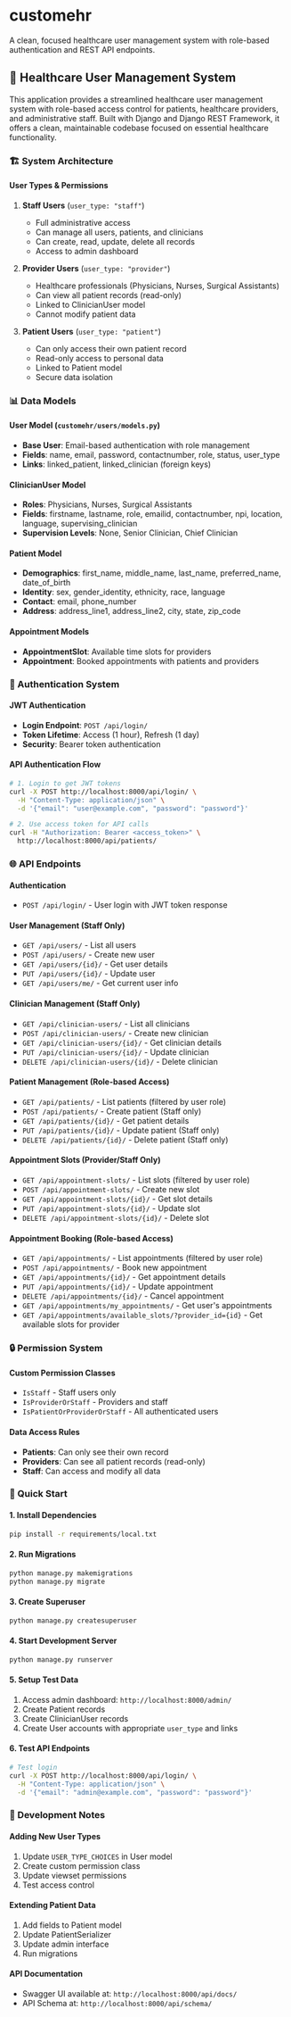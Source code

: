 # customehr

A clean, focused healthcare user management system with role-based authentication and REST API endpoints.


## 🏥 Healthcare User Management System

This application provides a streamlined healthcare user management system with role-based access control for patients, healthcare providers, and administrative staff. Built with Django and Django REST Framework, it offers a clean, maintainable codebase focused on essential healthcare functionality.

### 🏗️ System Architecture

#### **User Types & Permissions**

1. **Staff Users** (`user_type: "staff"`)
   - Full administrative access
   - Can manage all users, patients, and clinicians
   - Can create, read, update, delete all records
   - Access to admin dashboard

2. **Provider Users** (`user_type: "provider"`)
   - Healthcare professionals (Physicians, Nurses, Surgical Assistants)
   - Can view all patient records (read-only)
   - Linked to ClinicianUser model
   - Cannot modify patient data

3. **Patient Users** (`user_type: "patient"`)
   - Can only access their own patient record
   - Read-only access to personal data
   - Linked to Patient model
   - Secure data isolation

### 📊 Data Models

#### **User Model** (`customehr/users/models.py`)
- **Base User**: Email-based authentication with role management
- **Fields**: name, email, password, contactnumber, role, status, user_type
- **Links**: linked_patient, linked_clinician (foreign keys)

#### **ClinicianUser Model**
- **Roles**: Physicians, Nurses, Surgical Assistants
- **Fields**: firstname, lastname, role, emailid, contactnumber, npi, location, language, supervising_clinician
- **Supervision Levels**: None, Senior Clinician, Chief Clinician

#### **Patient Model**
- **Demographics**: first_name, middle_name, last_name, preferred_name, date_of_birth
- **Identity**: sex, gender_identity, ethnicity, race, language
- **Contact**: email, phone_number
- **Address**: address_line1, address_line2, city, state, zip_code

#### **Appointment Models**
- **AppointmentSlot**: Available time slots for providers
- **Appointment**: Booked appointments with patients and providers

### 🔐 Authentication System

#### **JWT Authentication**
- **Login Endpoint**: `POST /api/login/`
- **Token Lifetime**: Access (1 hour), Refresh (1 day)
- **Security**: Bearer token authentication

#### **API Authentication Flow**
```bash
# 1. Login to get JWT tokens
curl -X POST http://localhost:8000/api/login/ \
  -H "Content-Type: application/json" \
  -d '{"email": "user@example.com", "password": "password"}'

# 2. Use access token for API calls
curl -H "Authorization: Bearer <access_token>" \
  http://localhost:8000/api/patients/
```

### 🌐 API Endpoints

#### **Authentication**
- `POST /api/login/` - User login with JWT token response

#### **User Management** (Staff Only)
- `GET /api/users/` - List all users
- `POST /api/users/` - Create new user
- `GET /api/users/{id}/` - Get user details
- `PUT /api/users/{id}/` - Update user
- `GET /api/users/me/` - Get current user info

#### **Clinician Management** (Staff Only)
- `GET /api/clinician-users/` - List all clinicians
- `POST /api/clinician-users/` - Create new clinician
- `GET /api/clinician-users/{id}/` - Get clinician details
- `PUT /api/clinician-users/{id}/` - Update clinician
- `DELETE /api/clinician-users/{id}/` - Delete clinician

#### **Patient Management** (Role-based Access)
- `GET /api/patients/` - List patients (filtered by user role)
- `POST /api/patients/` - Create patient (Staff only)
- `GET /api/patients/{id}/` - Get patient details
- `PUT /api/patients/{id}/` - Update patient (Staff only)
- `DELETE /api/patients/{id}/` - Delete patient (Staff only)

#### **Appointment Slots** (Provider/Staff Only)
- `GET /api/appointment-slots/` - List slots (filtered by user role)
- `POST /api/appointment-slots/` - Create new slot
- `GET /api/appointment-slots/{id}/` - Get slot details
- `PUT /api/appointment-slots/{id}/` - Update slot
- `DELETE /api/appointment-slots/{id}/` - Delete slot

#### **Appointment Booking** (Role-based Access)
- `GET /api/appointments/` - List appointments (filtered by user role)
- `POST /api/appointments/` - Book new appointment
- `GET /api/appointments/{id}/` - Get appointment details
- `PUT /api/appointments/{id}/` - Update appointment
- `DELETE /api/appointments/{id}/` - Cancel appointment
- `GET /api/appointments/my_appointments/` - Get user's appointments
- `GET /api/appointments/available_slots/?provider_id={id}` - Get available slots for provider

### 🔒 Permission System

#### **Custom Permission Classes**
- `IsStaff` - Staff users only
- `IsProviderOrStaff` - Providers and staff
- `IsPatientOrProviderOrStaff` - All authenticated users

#### **Data Access Rules**
- **Patients**: Can only see their own record
- **Providers**: Can see all patient records (read-only)
- **Staff**: Can access and modify all data

### 🚀 Quick Start

#### **1. Install Dependencies**
```bash
pip install -r requirements/local.txt
```

#### **2. Run Migrations**
```bash
python manage.py makemigrations
python manage.py migrate
```

#### **3. Create Superuser**
```bash
python manage.py createsuperuser
```

#### **4. Start Development Server**
```bash
python manage.py runserver
```

#### **5. Setup Test Data**
1. Access admin dashboard: `http://localhost:8000/admin/`
2. Create Patient records
3. Create ClinicianUser records
4. Create User accounts with appropriate `user_type` and links

#### **6. Test API Endpoints**
```bash
# Test login
curl -X POST http://localhost:8000/api/login/ \
  -H "Content-Type: application/json" \
  -d '{"email": "admin@example.com", "password": "password"}'
```


### 🔧 Development Notes

#### **Adding New User Types**
1. Update `USER_TYPE_CHOICES` in User model
2. Create custom permission class
3. Update viewset permissions
4. Test access control

#### **Extending Patient Data**
1. Add fields to Patient model
2. Update PatientSerializer
3. Update admin interface
4. Run migrations

#### **API Documentation**
- Swagger UI available at: `http://localhost:8000/api/docs/`
- API Schema at: `http://localhost:8000/api/schema/`

